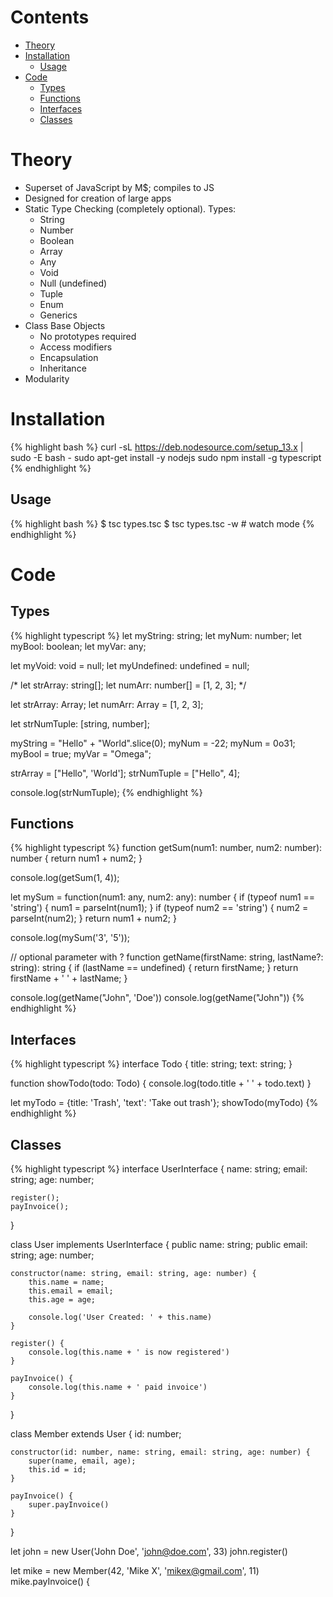 # Contents

- [Theory](#Theory)
- [Installation](#Installation)
    - [Usage](#Installation#Usage)
- [Code](#Code)
    - [Types](#Code#Types)
    - [Functions](#Code#Functions)
    - [Interfaces](#Code#Interfaces)
    - [Classes](#Code#Classes)

# Theory
* Superset of JavaScript by M$; compiles to JS
* Designed for creation of large apps
* Static Type Checking (completely optional). Types:
    * String
    * Number
    * Boolean
    * Array
    * Any
    * Void
    * Null (undefined)
    * Tuple
    * Enum
    * Generics
* Class Base Objects
    * No prototypes required
    * Access modifiers
    * Encapsulation
    * Inheritance
* Modularity

# Installation
{% highlight bash %}
curl -sL https://deb.nodesource.com/setup_13.x | sudo -E bash -
sudo apt-get install -y nodejs
sudo npm install -g typescript
{% endhighlight %}

## Usage
{% highlight bash %}
$ tsc types.tsc
$ tsc types.tsc -w                # watch mode
{% endhighlight %}

# Code
## Types
{% highlight typescript %}
let myString: string;
let myNum: number;
let myBool: boolean;
let myVar: any;

let myVoid: void = null;
let myUndefined: undefined = null;

/*
let strArray: string[];
let numArr: number[] = [1, 2, 3];
*/

let strArray: Array<string>;
let numArr: Array<number> = [1, 2, 3];

let strNumTuple: [string, number];

myString = "Hello" + "World".slice(0);
myNum = -22;
myNum = 0o31;
myBool = true;
myVar = "Omega";

strArray = ["Hello", 'World'];
strNumTuple = ["Hello", 4];

console.log(strNumTuple);
{% endhighlight %}

## Functions
{% highlight typescript %}
function getSum(num1: number, num2: number): number {
    return num1 + num2;
}

console.log(getSum(1, 4));

let mySum = function(num1: any, num2: any): number {
    if (typeof num1 == 'string') {
        num1 = parseInt(num1);
    }
    if (typeof num2 == 'string') {
        num2 = parseInt(num2);
    }
    return num1 + num2;
}

console.log(mySum('3', '5'));

// optional parameter with ?
function getName(firstName: string, lastName?: string): string {
    if (lastName == undefined) {
        return firstName;
    }
    return firstName + ' ' + lastName;
}

console.log(getName("John", 'Doe'))
console.log(getName("John"))
{% endhighlight %}

## Interfaces
{% highlight typescript %}
interface Todo {
    title: string;
    text: string;
}

function showTodo(todo: Todo) {
    console.log(todo.title + ' ' + todo.text)
}

let myTodo = {title: 'Trash', 'text': 'Take out trash'};
showTodo(myTodo)
{% endhighlight %}

## Classes
{% highlight typescript %}
interface UserInterface {
    name: string;
    email: string;
    age: number;

    register();
    payInvoice();
}

class User implements UserInterface {
    public name: string;
    public email: string;
    age: number;

    constructor(name: string, email: string, age: number) {
        this.name = name;
        this.email = email;
        this.age = age;

        console.log('User Created: ' + this.name)
    }

    register() {
        console.log(this.name + ' is now registered')
    }

    payInvoice() {
        console.log(this.name + ' paid invoice')
    }
}

class Member extends User {
    id: number;

    constructor(id: number, name: string, email: string, age: number) {
        super(name, email, age);
        this.id = id;
    }

    payInvoice() {
        super.payInvoice()
    }
}

let john = new User('John Doe', 'john@doe.com', 33)
john.register()

let mike = new Member(42, 'Mike X', 'mikex@gmail.com', 11)
mike.payInvoice()
{
